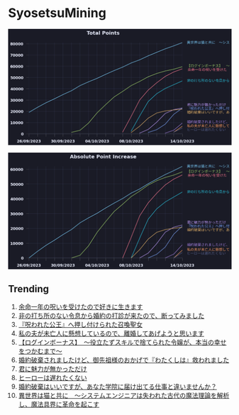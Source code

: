 # SyosetsuMining


![](https://raw.githubusercontent.com/exc4l/SyosetsuMining/main/plots/point_trend.png)

![](https://raw.githubusercontent.com/exc4l/SyosetsuMining/main/plots/point_increase.png)


## Trending

1. [ 余命一年の呪いを受けたので好きに生きます](https://ncode.syosetu.com/n2839il/)
2. [非の打ち所のない令息から婚約の打診が来たので、断ってみました](https://ncode.syosetu.com/n3462il/)
3. [『呪われた公王』へ押し付けられた召喚聖女](https://ncode.syosetu.com/n3587il/)
4. [私の夫が未亡人に懸想しているので、離婚してあげようと思います](https://ncode.syosetu.com/n4223il/)
5. [【ログインボーナス】　〜役立たずスキルで捨てられた令嬢が、本当の幸せをつかむまで〜](https://ncode.syosetu.com/n9512ij/)
6. [婚約破棄されましたけど、御先祖様のおかげで『わたくしは』救われました](https://ncode.syosetu.com/n5031il/)
7. [君に魅力が無かっただけ](https://ncode.syosetu.com/n3658il/)
8. [ヒーローは遅れたくない](https://ncode.syosetu.com/n5317il/)
9. [婚約破棄はいいですが、あなた学院に届け出てる仕事と違いませんか？](https://ncode.syosetu.com/n3102il/)
10. [異世界は猫と共に　～システムエンジニアは失われた古代の魔法理論を解析し、魔法具界に革命を起こす](https://ncode.syosetu.com/n3803ik/)
